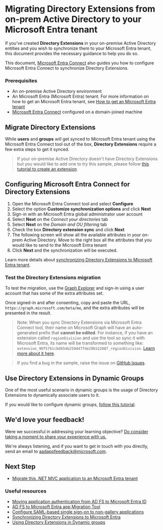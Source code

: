 # Migrating Directory Extensions from on-prem Active Directory to your Microsoft Entra tenant

If you've created **Directory Extensions** in your on-premise Active Directory entities and you wish to synchronize them to your Microsoft Entra tenant, this document provides the necessary guidance to help you do so.

This document, [Microsoft Entra Connect](https://docs.microsoft.com/azure/active-directory/hybrid/how-to-connect-sync-whatis) also guides you how to configure Microsoft Entra Connect to synchronize Directory Extensions.

### Prerequisites

- An on-premise Active Directory environment
- An Microsoft Entra (Microsoft Entra) tenant. For more information on how to get an Microsoft Entra tenant, see [How to get an Microsoft Entra tenant](https://learn.microsoft.com/entra/identity-platform/quickstart-create-new-tenant)
- [Microsoft Entra Connect](https://docs.microsoft.com/azure/active-directory/hybrid/how-to-connect-sync-whatis) configured on a domain-joined machine

## Migrate Directory Extensions

While **users** and **groups**  will get synced to Microsoft Entra tenant using the Microsoft Entra Connect tool out of the box, **Directory Extensions** require a few extra steps to get it synced.

>If your on-premise Active Directory doesn't have Directory Extensions but you would like to add one to try this sample, please follow [this tutorial to create an extension](https://social.technet.microsoft.com/wiki/contents/articles/51121.active-directory-how-to-add-custom-attribute-to-schema.aspx).

## Configuring Microsoft Entra Connect for Directory Extensions

1. Open the Microsoft Entra Connect tool and select **Configure**
2. Select the option **Customize synchronization options** and click **Next**
3. Sign-in with an Microsoft Entra global administrator user account
4. Select **Next** on the *Connect your directories* tab
5. Select **Next** on the *Domain and OU filtering* tab
6. Check the box **Directory extension sync** and click **Next**
7. The following screen will show all the available attributes in your on-prem Active Directory. Move to the right box all the attributes that you would like to send to the Microsoft Entra tenant
8. Click **Next** and the synchronization will be executed.

Learn more details about [synchronizing Directory Extensions to Microsoft Entra tenant](https://docs.microsoft.com/azure/active-directory/hybrid/how-to-connect-sync-feature-directory-extensions).

### Test the Directory Extensions migration

To test the migration, use the [Graph Explorer](https://aka.ms/ge) and sign-in using a user account that has some of the extra attributes set.

Once signed-in and after consenting, copy and paste the URL, `https://graph.microsoft.com/beta/me`, and the extra attributes will be presented in the result.

>Note: When you sync Directory Extensions via Microsoft Entra Connect tool, their name on Microsoft Graph will have an auto-generated prefix that **cannot be edited**. For instance, if you have an extension called `regionDivision` and use the tool so sync it with Microsoft Entra, its name will be transformed to something like: `extension_90f5761cbd854b259d47fde20b522087_regionDivision`. [Learn more about it here](https://docs.microsoft.com/azure/active-directory/hybrid/how-to-connect-sync-feature-directory-extensions#configuration-changes-in-azure-ad-made-by-the-wizard).

> If you find a bug in the sample, raise the issue on [GitHub Issues](../../issues).

## Use Directory Extensions in Dynamic Groups

One of the most useful scenario in dynamic groups is the usage of Directory Extensions to dynamically associate users to it.

If you would like to configure dynamic groups, [follow this tutorial](https://docs.microsoft.com/azure/active-directory/hybrid/how-to-connect-sync-feature-directory-extensions#use-the-attributes-in-dynamic-groups).

## We'd love your feedback!

Were we successful in addressing your learning objective? [Do consider taking a moment to share your experience with us.](https://forms.office.com/Pages/ResponsePage.aspx?id=v4j5cvGGr0GRqy180BHbR73pcsbpbxNJuZCMKN0lURpUODFCRVg4VTk2QUE2VEFPMUZKSEJNUFhWUyQlQCN0PWcu)

We're always listening, and if you want to get in touch with you directly, send an email to <aadappfeedback@microsoft.com>.

## Next Step

- [Migrate this .NET MVC application to an Microsoft Entra tenant](./../2-AAD-Migration/2-1-SAML-WebApp/README.md)

### Useful resources

- [Moving application authentication from AD FS to Microsoft Entra ID](https://docs.microsoft.com/azure/active-directory/manage-apps/migrate-adfs-apps-to-azure)
- [AD FS to Microsoft Entra app Migration Tool](https://github.com/AzureAD/Deployment-Plans/blob/master/ADFS%20to%20AzureAD%20App%20Migration/Readme.md)
- [Configure SAML-based single sign-on to non-gallery applications](https://docs.microsoft.com/azure/active-directory/manage-apps/configure-single-sign-on-non-gallery-applications)
- [Synchronizing Directory Extensions to Microsoft Entra](https://docs.microsoft.com/azure/active-directory/hybrid/how-to-connect-sync-feature-directory-extensions)
- [Using Directory Extensions in Dynamic groups](https://docs.microsoft.com/azure/active-directory/hybrid/how-to-connect-sync-feature-directory-extensions#use-the-attributes-in-dynamic-groups)
